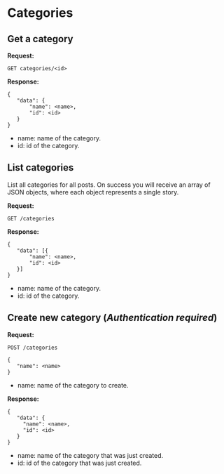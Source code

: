  # Categories
 
 ## Get a category
 
 **Request:**
 
 ``` 
 GET categories/<id>
 ```
 
 **Response:**
 
 ```
 {
	"data": {
		"name": <name>,
		"id": <id>
	}
 } 
 ```
  
 - name: name of the category.
 - id: id of the category.
  
 ## List categories

 List all categories for all posts. On success you will receive an array of JSON objects, 
 where each object represents a single story.

 **Request:**

 ```
 GET /categories
 ```
 
 **Response:**
 
 ```
 {
	"data": [{
		"name": <name>,
		"id": <id>
	}]
 }
 ```
 
 - name: name of the category.
 - id: id of the category.

## Create new category (*Authentication required*)

 **Request:**

 ```
 POST /categories
 
 {
	"name": <name>
 }
 ```
 
 - name: name of the category to create.
 
 **Response:**
 
 ```
 {
	"data": {
	  "name": <name>,
      "id": <id>
	}
 }
 ```
 
 - name: name of the category that was just created.
 - id: id of the category that was just created.
  